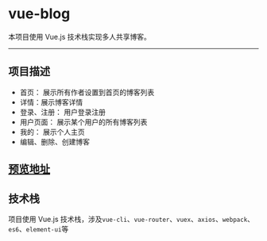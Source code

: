 # vue-blog


本项目使用 Vue.js 技术栈实现多人共享博客。


---

## 项目描述

- 首页： 展示所有作者设置到首页的博客列表
- 详情：展示博客详情
- 登录、注册： 用户登录注册
- 用户页面： 展示某个用户的所有博客列表
- 我的： 展示个人主页
- 编辑、删除、创建博客

## [预览地址](http://chunge2016.online/vue-blog-preview/#/)


## 技术栈

项目使用 Vue.js 技术栈，涉及`vue-cli`、`vue-router`、`vuex`、`axios`、`webpack`、`es6`、`element-ui`等


